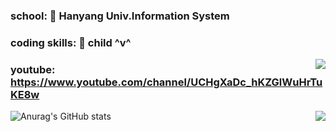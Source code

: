 ### school: 🦁 Hanyang Univ.Information System

### coding skills: 🧒 child ^v^

<img align='right' src='http://mazassumnida.wtf/api/v2/generate_badge?boj=dongwook1214'>



### youtube: https://www.youtube.com/channel/UCHgXaDc_hKZGlWuHrTuKE8w

<img align='right' src='https://github-readme-stats.vercel.app/api/top-langs/?username=dongwook1214&layout=compact'>

![Anurag's GitHub stats](https://github-readme-stats.vercel.app/api?username=dongwook1214&show_icons=true&theme=radical)
